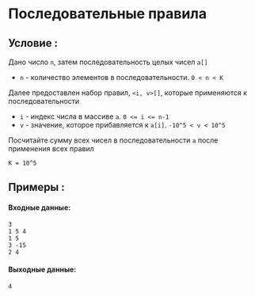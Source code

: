 # Последовательные правила

## Условие :

Дано число `n`, затем последовательность целых чисел `a[]`

- `n` - количество элементов в последовательности. `0 < n < K`

Далее предоставлен набор правил, `<i, v>[]`, которые применяются к последовательности

- `i` - индекс числа в массиве `a`. `0 <= i <= n-1`
- `v` - значение, которое прибавляется к `a[i]`. `-10^5 < v < 10^5`

Посчитайте сумму всех чисел в последовательности `a`  после применения всех правил

`K = 10^5`



## Примеры :

#### Входные данные:

```
3
1 5 4
1 5
3 -15
2 4
```

#### Выходные данные:

```
4
```

